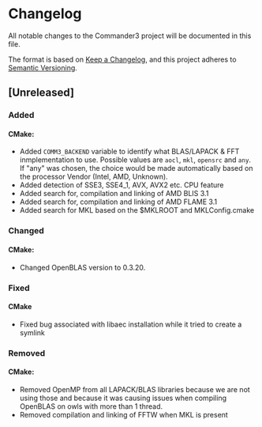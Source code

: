 # Changelog

All notable changes to the Commander3 project will be documented in this file.

The format is based on [Keep a Changelog](https://keepachangelog.com/en/1.0.0/),
and this project adheres to [Semantic Versioning](https://semver.org/spec/v2.0.0.html).

## [Unreleased]

### Added

#### CMake:
- Added `COMM3_BACKEND` variable to identify what BLAS/LAPACK & FFT
inmplementation to use. Possible values are `aocl`, `mkl`, `opensrc` and
`any`. If "any" was chosen, the choice would be made automatically based on the 
processor Vendor (Intel, AMD, Unknown).
- Added detection of SSE3, SSE4_1, AVX, AVX2 etc. CPU feature 
- Added search for, compilation and linking of AMD BLIS 3.1
- Added search for, compilation and linking of AMD FLAME 3.1
- Added search for MKL based on the $MKLROOT and MKLConfig.cmake

### Changed

#### CMake:
- Changed OpenBLAS version to 0.3.20.

### Fixed

#### CMake
- Fixed bug associated with libaec installation while it tried to create a symlink

### Removed 

#### CMake:
- Removed OpenMP from all LAPACK/BLAS libraries because we are not using those
and because it was causing issues when compiling OpenBLAS on owls with more
than 1 thread.
- Removed compilation and linking of FFTW when MKL is present

